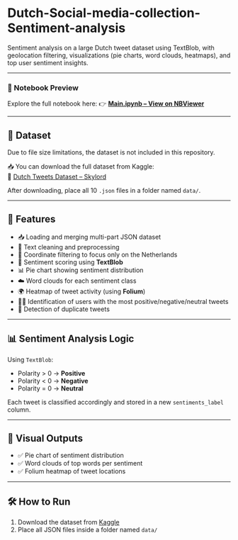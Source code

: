 # Dutch-Social-media-collection-Sentiment-analysis
Sentiment analysis on a large Dutch tweet dataset using TextBlob, with geolocation filtering, visualizations (pie charts, word clouds, heatmaps), and top user sentiment insights.

---

### 📘 Notebook Preview

Explore the full notebook here:
👉 **[Main.ipynb – View on NBViewer](https://nbviewer.org/github/Justhasim/Dutch-Social-media-collection-Sentiment-analysis/blob/main/Main.ipynb)**

---

## 📂 Dataset

Due to file size limitations, the dataset is not included in this repository.

📥 You can download the full dataset from Kaggle:  
🔗 [Dutch Tweets Dataset – Skylord](https://www.kaggle.com/datasets/skylord/dutch-tweets?resource=download)

After downloading, place all 10 `.json` files in a folder named `data/`.

---

## 🚀 Features

- 📥 Loading and merging multi-part JSON dataset
- 🧹 Text cleaning and preprocessing
- 📌 Coordinate filtering to focus only on the Netherlands
- 💬 Sentiment scoring using **TextBlob**
- 📊 Pie chart showing sentiment distribution
- ☁️ Word clouds for each sentiment class
- 🌍 Heatmap of tweet activity (using **Folium**)
- 🧑‍💻 Identification of users with the most positive/negative/neutral tweets
- 🧠 Detection of duplicate tweets

---

## 📊 Sentiment Analysis Logic

Using `TextBlob`:
- Polarity > 0 → **Positive**
- Polarity < 0 → **Negative**
- Polarity = 0 → **Neutral**

Each tweet is classified accordingly and stored in a new `sentiments_label` column.

---

## 📸 Visual Outputs

- ✅ Pie chart of sentiment distribution
- ✅ Word clouds of top words per sentiment
- ✅ Folium heatmap of tweet locations

---

## 🛠 How to Run

1. Download the dataset from [Kaggle](https://www.kaggle.com/datasets/skylord/dutch-tweets?resource=download)
2. Place all JSON files inside a folder named `data/`

